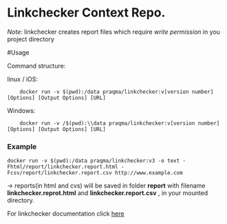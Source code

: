 Linkchecker Context Repo.
=================
_Note:_ linkchecker creates report files which require _write permission_ in you project directory

#Usage

Command structure:

  linux / iOS:

```
    docker run -v $(pwd):/data praqma/linkchecker:v[version number] [Options] [Output Options] [URL]
```

  Windows:

```
    docker run -v /$(pwd):\\data praqma/linkchecker:v[version number] [Options] [Output Options] [URL]
```

### Example
```
docker run -v $(pwd):/data praqma/linkchecker:v3 -o text -Fhtml/report/linkchecker.report.html -Fcsv/report/linkchecker.report.csv http://www.example.com

```
→ reports(in html and cvs) will be saved in folder **report** with filename **linkchecker.reprot.html** and **linkchecker.report.csv** , in your mounted directory.

For linkchecker documentation click [here](https://wummel.github.io/linkchecker/man1/linkchecker.1.html#index)
